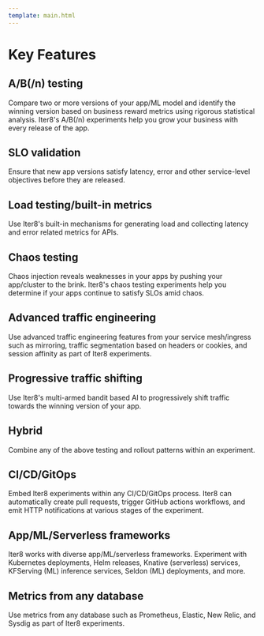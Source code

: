 ```yaml
---
template: main.html
---
```


# Key Features

## A/B(/n) testing
Compare two or more versions of your app/ML model and identify the winning version based on business reward metrics using rigorous statistical analysis. Iter8's A/B(/n) experiments help you grow your business with every release of the app.

## SLO validation
Ensure that new app versions satisfy latency, error and other service-level objectives before they are released.

## Load testing/built-in metrics
Use Iter8's built-in mechanisms for generating load and collecting latency and error related metrics for APIs.

## Chaos testing
Chaos injection reveals weaknesses in your apps by pushing your app/cluster to the brink. Iter8's chaos testing experiments help you determine if your apps continue to satisfy SLOs amid chaos.

## Advanced traffic engineering
Use advanced traffic engineering features from your service mesh/ingress such as mirroring, traffic segmentation based on headers or cookies, and session affinity as part of Iter8 experiments.

## Progressive traffic shifting
Use Iter8's multi-armed bandit based AI to progressively shift traffic towards the winning version of your app.

## Hybrid 
Combine any of the above testing and rollout patterns within an experiment.

## CI/CD/GitOps
Embed Iter8 experiments within any CI/CD/GitOps process. Iter8 can automatically create pull requests, trigger GitHub actions workflows, and emit HTTP notifications at various stages of the experiment.

## App/ML/Serverless frameworks
Iter8 works with diverse app/ML/serverless frameworks. Experiment with Kubernetes deployments, Helm releases, Knative (serverless) services, KFServing (ML) inference services, Seldon (ML) deployments, and more.

## Metrics from any database
Use metrics from any database such as Prometheus, Elastic, New Relic, and Sysdig as part of Iter8 experiments.
